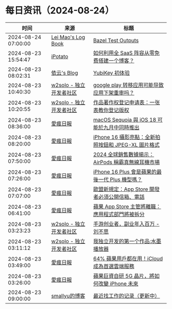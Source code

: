 ﻿# 每日资讯（2024-08-24）

|时间|来源|标题|
|---|---|---|
|2024-08-24 07:00:00|[Lei Mao's Log Book](https://leimao.github.io/atom.xml)|[Bazel Test Outputs](https://leimao.github.io/blog/Bazel-Test-Outputs/)|
|2024-08-23 15:54:47|[iPotato](http://ipotato.me/feed)|[如何利用全 SaaS 阵容从零免费搭建一个博客？](https://ipotato.me/article/30002)|
|2024-08-23 08:02:31|[依云's Blog](https://blog.lilydjwg.me/feed)|[YubiKey 初体验](https://blog.lilydjwg.me/posts/216867.html)|
|2024-08-23 10:40:30|[w2solo - 独立开发者社区](https://w2solo.com/topics/feed)|[google play 转移应用可能导致应用下架重审吗？](https://w2solo.com/topics/4953)|
|2024-08-23 10:20:55|[w2solo - 独立开发者社区](https://w2solo.com/topics/feed)|[作品著作权登记申请表：一张表教你登记版权](https://w2solo.com/topics/4952)|
|2024-08-23 08:36:00|[愛瘋日報](http://www.iphonetaiwan.org/feeds/posts/default)|[macOS Sequoia 與 iOS 18 可能於九月中同時推出](https://www.iphonetaiwan.org/2024/08/macos-sequoia-ios-18-release-features-updates.html)|
|2024-08-23 08:20:00|[愛瘋日報](http://www.iphonetaiwan.org/feeds/posts/default)|[iPhone 16 攝影亮點：全新拍照按鈕和 JPEG-XL 圖片格式](https://www.iphonetaiwan.org/2024/08/iphone-16-new-camera-jpeg-xl.html)|
|2024-08-23 07:50:00|[愛瘋日報](http://www.iphonetaiwan.org/feeds/posts/default)|[2024 全球銷售數據揭示：AirPods 稱霸真無線耳機市場](https://www.iphonetaiwan.org/2024/08/global-tws-earbuds-sales-ranking.html)|
|2024-08-23 07:26:00|[愛瘋日報](http://www.iphonetaiwan.org/feeds/posts/default)|[iPhone 16 Plus 會是蘋果的最後一代 Plus 機型嗎？](https://www.iphonetaiwan.org/2024/08/iphone-16-plus-final-generation.html)|
|2024-08-23 07:07:00|[愛瘋日報](http://www.iphonetaiwan.org/feeds/posts/default)|[歐盟新規定：App Store 開發者必須公開信箱、電話](https://www.iphonetaiwan.org/2024/08/eu-app-store-regulations.html)|
|2024-08-23 06:41:00|[愛瘋日報](http://www.iphonetaiwan.org/feeds/posts/default)|[蘋果 App Store 主管將離職：應用程式部門將被拆分](https://www.iphonetaiwan.org/2024/08/apple-app-store-restructuring.html)|
|2024-08-23 03:23:23|[w2solo - 独立开发者社区](https://w2solo.com/topics/feed)|[手游创业者，副业年入百万 - 刘不思](https://w2solo.com/topics/4951)|
|2024-08-23 03:11:12|[w2solo - 独立开发者社区](https://w2solo.com/topics/feed)|[我独立开发的第一个作品:水墨播放器](https://w2solo.com/topics/4950)|
|2024-08-23 03:49:00|[愛瘋日報](http://www.iphonetaiwan.org/feeds/posts/default)|[64% 蘋果用戶都在用！iCloud 成為首選雲端服務](https://www.iphonetaiwan.org/2024/08/icloud-storage-popularity.html)|
|2024-08-23 03:26:00|[愛瘋日報](http://www.iphonetaiwan.org/feeds/posts/default)|[蘋果巨資自研 5G 晶片，將如何改變 iPhone 未來](https://www.iphonetaiwan.org/2024/08/apple-5g-modem-innovation.html)|
|2024-08-23 09:00:00|[smallyu的博客](https://smallyu.net/atom.xml)|[最近找工作的记录（更新中）](https://smallyu.net/2024/08/23/%E6%9C%80%E8%BF%91%E6%89%BE%E5%B7%A5%E4%BD%9C%E7%9A%84%E8%AE%B0%E5%BD%95/)|

